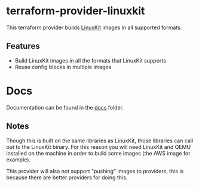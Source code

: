 # terraform-provider-linuxkit

This terraform provider builds [LinuxKit](https://github.com/linuxkit/linuxkit) images in all supported formats.

## Features

- Build LinuxKit images in all the formats that LinuxKit supports
- Reuse config blocks in multiple images 

# Docs

Documentation can be found in the [docs](/docs/index.md) folder.

## Notes

Though this is built on the same libraries as LinuxKit, those libraries can call out to the LinuxKit binary. For this reason you will need LinuxKit and QEMU installed on the machine in order to build some images (the AWS image for example).

This provider will also not support "pushing" images to providers, this is because there are better providers for doing this.
